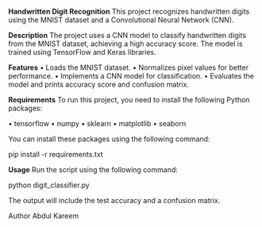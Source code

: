 **Handwritten Digit Recognition**
This project recognizes handwritten digits using the MNIST dataset and a Convolutional Neural Network (CNN).

**Description**
The project uses a CNN model to classify handwritten digits from the MNIST dataset, achieving a high accuracy score. The model is trained using TensorFlow and Keras libraries.

**Features**
• Loads the MNIST dataset.
• Normalizes pixel values for better performance.
• Implements a CNN model for classification.
• Evaluates the model and prints accuracy score and confusion matrix.

**Requirements**
To run this project, you need to install the following Python packages:

• tensorflow
• numpy
• sklearn
• matplotlib
• seaborn

You can install these packages using the following command:

pip install -r requirements.txt

**Usage**
Run the script using the following command:

python digit_classifier.py

The output will include the test accuracy and a confusion matrix.

Author
Abdul Kareem
